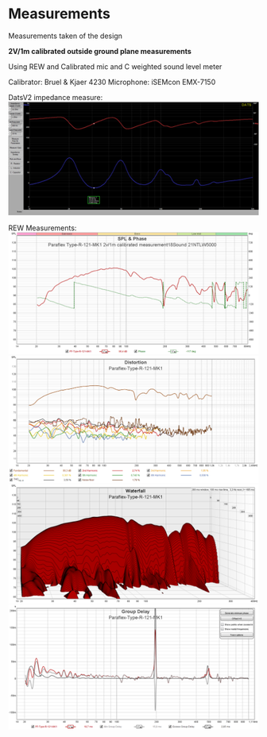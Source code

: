 # Measurements
Measurements taken of the design

**2V/1m calibrated outside ground plane measurements**

Using REW and Calibrated mic and C weighted sound level meter

Calibrator: Bruel & Kjaer 4230
Microphone: iSEMcon EMX-7150

DatsV2 impedance measure:
![DATS Impedance](https://github.com/High-Order-Quarterwave-Society/Type-R-121-subwoofer/blob/main/Measurements/DATS-Measurement.jpg)

REW Measurements:
![DATS Response](https://github.com/High-Order-Quarterwave-Society/Type-R-121-subwoofer/blob/main/Measurements/PF-TYPE-R-121-MK1-measurement.png)
![DATS Distortion](https://github.com/High-Order-Quarterwave-Society/Type-R-121-subwoofer/blob/main/Measurements/PF-Type-R-121-MK1-distortion.png)
![DATS Waterfall](https://github.com/High-Order-Quarterwave-Society/Type-R-121-subwoofer/blob/main/Measurements/PF-TYPE-R-121-MK1-waterfall.png)
![DATS Group Delay](https://github.com/High-Order-Quarterwave-Society/Type-R-121-subwoofer/blob/main/Measurements/PF-TYPE-R-121-MK1-group-delay.png)
